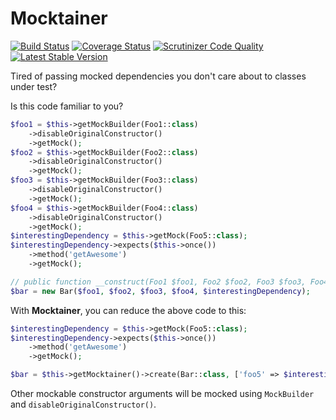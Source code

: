 Mocktainer
=====================

[![Build Status](https://travis-ci.org/ondrejmirtes/mocktainer.svg)](https://travis-ci.org/ondrejmirtes/mocktainer)
[![Coverage Status](https://coveralls.io/repos/ondrejmirtes/mocktainer/badge.svg)](https://coveralls.io/r/ondrejmirtes/mocktainer)
[![Scrutinizer Code Quality](https://scrutinizer-ci.com/g/ondrejmirtes/mocktainer/badges/quality-score.png?b=master)](https://scrutinizer-ci.com/g/ondrejmirtes/mocktainer/?branch=master)
[![Latest Stable Version](https://poser.pugx.org/ondrejmirtes/mocktainer/v/stable)](https://packagist.org/packages/ondrejmirtes/mocktainer)

Tired of passing mocked dependencies you don't care about to classes under test?

Is this code familiar to you?

```php
$foo1 = $this->getMockBuilder(Foo1::class)
	->disableOriginalConstructor()
	->getMock();
$foo2 = $this->getMockBuilder(Foo2::class)
	->disableOriginalConstructor()
	->getMock();
$foo3 = $this->getMockBuilder(Foo3::class)
	->disableOriginalConstructor()
	->getMock();
$foo4 = $this->getMockBuilder(Foo4::class)
	->disableOriginalConstructor()
	->getMock();
$interestingDependency = $this->getMock(Foo5::class);
$interestingDependency->expects($this->once())
	->method('getAwesome')
	->getMock();

// public function __construct(Foo1 $foo1, Foo2 $foo2, Foo3 $foo3, Foo4 $foo4, Foo5 $foo5)
$bar = new Bar($foo1, $foo2, $foo3, $foo4, $interestingDependency);
```

With **Mocktainer**, you can reduce the above code to this:

```php
$interestingDependency = $this->getMock(Foo5::class);
$interestingDependency->expects($this->once())
	->method('getAwesome')
	->getMock();

$bar = $this->getMocktainer()->create(Bar::class, ['foo5' => $interestingDependency]);
```

Other mockable constructor arguments will be mocked using `MockBuilder` and `disableOriginalConstructor()`.
